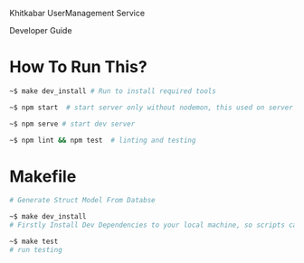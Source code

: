 Khitkabar UserManagement Service

Developer Guide

# How To Run This?
```bash
~$ make dev_install # Run to install required tools

~$ npm start  # start server only without nodemon, this used on server

~$ npm serve # start dev server

~$ npm lint && npm test  # linting and testing
```


#  Makefile
```bash
# Generate Struct Model From Databse

~$ make dev_install
# Firstly Install Dev Dependencies to your local machine, so scripts can run.

~$ make test
# run testing

```